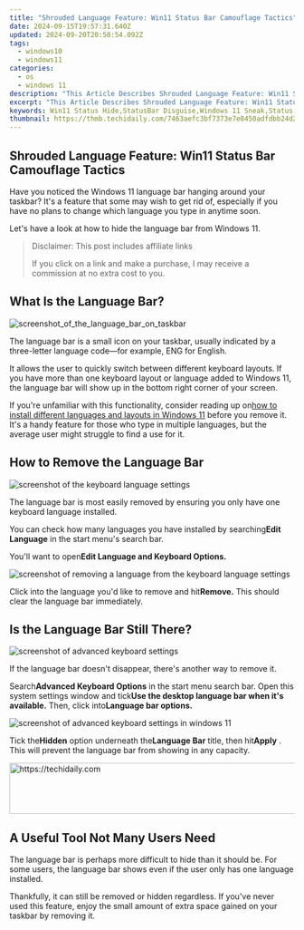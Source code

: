 ```yaml
---
title: "Shrouded Language Feature: Win11 Status Bar Camouflage Tactics"
date: 2024-09-15T19:57:31.640Z
updated: 2024-09-20T20:58:54.092Z
tags:
  - windows10
  - windows11
categories:
  - os
  - windows 11
description: "This Article Describes Shrouded Language Feature: Win11 Status Bar Camouflage Tactics"
excerpt: "This Article Describes Shrouded Language Feature: Win11 Status Bar Camouflage Tactics"
keywords: Win11 Status Hide,StatusBar Disguise,Windows 11 Sneak,Status Camouflage,Status Bar Tech,Stealth UI Feature,Invisible Display
thumbnail: https://thmb.techidaily.com/7463aefc3bf7373e7e8450adfdbb24d271ecbb972a6b7c25ccc1795bc56f580e.jpg
---
```


## Shrouded Language Feature: Win11 Status Bar Camouflage Tactics

 Have you noticed the Windows 11 language bar hanging around your taskbar? It's a feature that some may wish to get rid of, especially if you have no plans to change which language you type in anytime soon.

 Let's have a look at how to hide the language bar from Windows 11.

>  Disclaimer: This post includes affiliate links
>
>  If you click on a link and make a purchase, I may receive a commission at no extra cost to you.
>

## What Is the Language Bar?

![screenshot_of_the_language_bar_on_taskbar](https://static1.makeuseofimages.com/wordpress/wp-content/uploads/2022/11/screenshot_of_the_language_bar_on_taskbar.jpg)

 The language bar is a small icon on your taskbar, usually indicated by a three-letter language code—for example, ENG for English.

 It allows the user to quickly switch between different keyboard layouts. If you have more than one keyboard layout or language added to Windows 11, the language bar will show up in the bottom right corner of your screen.

 If you're unfamiliar with this functionality, consider reading up on[how to install different languages and layouts in Windows 11](https://www.makeuseof.com/windows-11-add-change-keyboard-layouts/) before you remove it. It's a handy feature for those who type in multiple languages, but the average user might struggle to find a use for it.

## How to Remove the Language Bar

![screenshot of the keyboard language settings](https://static1.makeuseofimages.com/wordpress/wp-content/uploads/2022/11/screenshot_of_language_keyboard_settings.jpg)

 The language bar is most easily removed by ensuring you only have one keyboard language installed.

 You can check how many languages you have installed by searching**Edit Language** in the start menu's search bar.

 You'll want to open**Edit Language and Keyboard Options.**

![screenshot of removing a language from the keyboard language settings](https://static1.makeuseofimages.com/wordpress/wp-content/uploads/2022/11/screenshot_of_language_keyboard_settings_remove.jpg)

 Click into the language you'd like to remove and hit**Remove.** This should clear the language bar immediately.

## Is the Language Bar Still There?

![screenshot of advanced keyboard settings](https://static1.makeuseofimages.com/wordpress/wp-content/uploads/2022/11/screenshot_of_advanced_keyboard_settings.jpg)

 If the language bar doesn't disappear, there's another way to remove it.

 Search**Advanced Keyboard Options** in the start menu search bar. Open this system settings window and tick**Use the desktop language bar when it's available.** Then, click into**Language bar options.**

![screenshot of advanced keyboard settings in windows 11](https://static1.makeuseofimages.com/wordpress/wp-content/uploads/2022/11/screenshot_of_advanced_keyboard_settings_language_bar_options.jpg)

 Tick the**Hidden** option underneath the**Language Bar** title, then hit**Apply** . This will prevent the language bar from showing in any capacity.

<!-- affiliate ads begin -->
<a href="https://appsumo.8odi.net/c/5597632/2094479/7443" target="_top" id="2094479">
  <img src="//a.impactradius-go.com/display-ad/7443-2094479" border="0" alt="https://techidaily.com" width="728" height="90"/>
</a>
<img height="0" width="0" src="https://appsumo.8odi.net/i/5597632/2094479/7443" style="position:absolute;visibility:hidden;" border="0" />
<!-- affiliate ads end -->

## A Useful Tool Not Many Users Need

 The language bar is perhaps more difficult to hide than it should be. For some users, the language bar shows even if the user only has one language installed.

 Thankfully, it can still be removed or hidden regardless. If you've never used this feature, enjoy the small amount of extra space gained on your taskbar by removing it.

<ins class="adsbygoogle"
     style="display:block"
     data-ad-format="autorelaxed"
     data-ad-client="ca-pub-7571918770474297"
     data-ad-slot="1223367746"></ins>

<ins class="adsbygoogle"
     style="display:block"
     data-ad-client="ca-pub-7571918770474297"
     data-ad-slot="8358498916"
     data-ad-format="auto"
     data-full-width-responsive="true"></ins>



